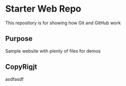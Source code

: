 # Starter Web Repo

This repository is for showing how Git and GitHub work

## Purpose

Sample website with plenty of files for demos

## CopyRigjt

asdfasdf